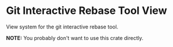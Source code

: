 # Git Interactive Rebase Tool View

View system for the git interactive rebase tool.

**NOTE:** You probably don't want to use this crate directly.
